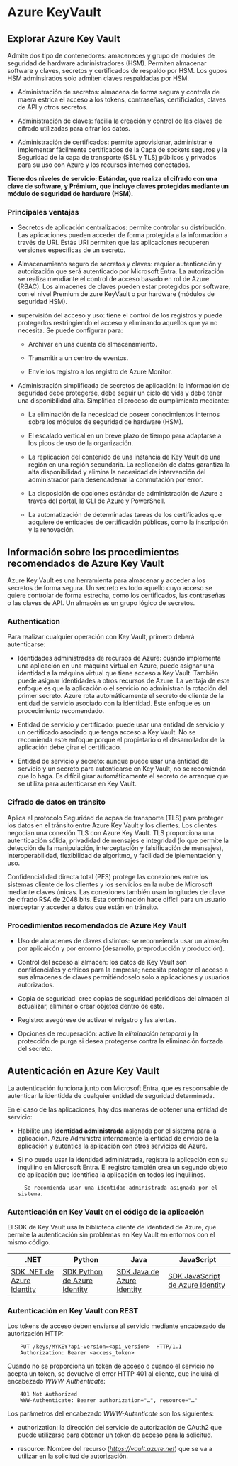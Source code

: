 # Azure KeyVault

## Explorar Azure Key Vault

Admite dos tipo de contenedores: amaceneces y grupo de módules de seguridad de hardware administradores (HSM). Permiten almacenar software y claves, secretos y certificados de respaldo por HSM. Los gupos HSM adminsirados solo admiten claves respaldadas por HSM. 

+ Administración de secretos: almacena de forma segura y controla de maera estrica el acceso a los tokens, contraseñas, certificiados, claves de API y otros secretos.

+ Administración de claves: facilia la creación y control de las claves de cifrado utilizadas para cifrar los datos.

+ Administración de certificados: permite aprovisionar, administrar e implementar fácilmente certificados de la Capa de sockets seguros y la Seguridad de la capa de transporte (SSL y TLS) públicos y privados para su uso con Azure y los recursos internos conectados. 

__Tiene dos niveles de servicio: Estándar, que realiza el cifrado con una clave de software, y Prémium, que incluye claves protegidas mediante un módulo de seguridad de hardware (HSM).__

### Principales ventajas

+ Secretos de aplicación centralizados: permite controlar su distribución. Las aplicaciones pueden acceder de forma protegida a la información a través de URI. Estás URI permiten que las aplicaciones recuperen versiones específicas de un secreto.

+ Almacenamiento seguro de secretos y claves: requier autenticación y autorización que será autenticado por Microsoft Entra. La autorización se realiza mendiante el control de acceso basado en rol de Azure (RBAC). Los almacenes de claves pueden estar protegidos por software, con el nivel Premium de zure KeyVault o por hardware (módulos de seguridad HSM).

+ supervisión del acceso y uso: tiene el control de los registros y puede protegerlos restringiendo el acceso y eliminando aquellos que ya no necesita. Se puede configurar para:

    + Archivar en una cuenta de almacenamiento.

    + Transmitir a un centro de eventos.

    + Envíe los registro a los registro de Azure Monitor. 

+ Administración simplificada de secretos de aplicación: la información de seguridad debe protegerse, debe seguir un ciclo de vida y debe tener una disponibilidad alta. Simplifica el proceso de cumplimiento mediante:

    + La eliminación de la necesidad de poseer conocimientos internos sobre los módulos de seguridad de hardware (HSM).

    + El escalado vertical en un breve plazo de tiempo para adaptarse a los picos de uso de la organización.

    + La replicación del contenido de una instancia de Key Vault de una región en una región secundaria. La replicación de datos garantiza la alta disponibilidad y elimina la necesidad de intervención del administrador para desencadenar la conmutación por error.

    + La disposición de opciones estándar de administración de Azure a través del portal, la CLI de Azure y PowerShell.

    + La automatización de determinadas tareas de los certificados que adquiere de entidades de certificación públicas, como la inscripción y la renovación.


## Información sobre los procedimientos recomendados de Azure Key Vault

Azure Key Vault es una herramienta para almacenar y acceder a los secretos de forma segura. Un secreto es todo aquello cuyo acceso se quiere controlar de forma estrecha, como los certificados, las contraseñas o las claves de API. Un almacén es un grupo lógico de secretos.

### Authentication

Para realizar cualquier operación con Key Vault, primero deberá autenticarse: 

+ Identidades administradas de recursos de Azure: cuando implementa una aplicación en una máquina virtual en Azure, puede asignar una identidad a la máquina virtual que tiene acceso a Key Vault. También puede asignar identidades a otros recursos de Azure. La ventaja de este enfoque es que la aplicación o el servicio no administran la rotación del primer secreto. Azure rota automáticamente el secreto de cliente de la entidad de servicio asociado con la identidad. Este enfoque es un procedimiento recomendado.

+ Entidad de servicio y certificado: puede usar una entidad de servicio y un certificado asociado que tenga acceso a Key Vault. No se recomienda este enfoque porque el propietario o el desarrollador de la aplicación debe girar el certificado.

+ Entidad de servicio y secreto: aunque puede usar una entidad de servicio y un secreto para autenticarse en Key Vault, no se recomienda que lo haga. Es difícil girar automáticamente el secreto de arranque que se utiliza para autenticarse en Key Vault.

### Cifrado de datos en tránsito

Aplica el protocolo Seguridad de acpaa de transporte (TLS) para proteger los datos en el tránsito entre Azure Key Vault y los clientes. Los clientes negocian una conexión TLS con Azure Key Vault. TLS proporciona una autenticación sólida, privadidad de mensajes e integridad (lo que permite la detección de la manipulación, interceptación y falsificación de mensajes), interoperabilidad, flexibilidad de algoritmo, y facilidad de iplementación y uso. 

Confidencialidad directa total (PFS) protege las conexiones entre los sistemas cliente de los clientes y los servicios en la nube de Microsoft mediante claves únicas. Las conexiones también usan longitudes de clave de cifrado RSA de 2048 bits. Esta combinación hace difícil para un usuario interceptar y acceder a datos que están en tránsito.

### Procedimientos recomendados de Azure Key Vault

+ Uso de almacenes de claves distintos: se recomeienda usar un almacén por aplicaicón y por entorno (desarrollo, preproducción y producción). 

+ Control del acceso al almacén: los datos de Key Vault son confidenciales y críticos para la empresa; necesita proteger el acceso a sus almacenes de claves permitiéndoselo solo a aplicaciones y usuarios autorizados.

+ Copia de seguridad: cree copias de seguridad periódicas del almacén al actualizar, eliminar o crear objetos dentro de este.

+ Registro: asegúrese de activar el reigstro y las alertas.

+ Opciones de recuperación: active la *eliminación temporal* y la protección de purga si desea protegerse contra la eliminación forzada del secreto.

## Autenticación en Azure Key Vault

La autenticación funciona junto con Microsoft Entra, que es responsable de autenticar la identidda de cualquier entidad de seguridad determinada.

En el caso de las aplicaciones, hay dos maneras de obtener una entidad de servicio:

+ Habilite una __identidad administrada__ asignada por el sistema para la aplicación. Azure Administra internamente la entidad de ervicio de la aplicación y autentica la aplicación con otros servicios de Azure. 

+ Si no puede usar la identidad administrada, registra la aplicación con su inquilino en Microsoft Entra. El registro también crea un segundo objeto de aplicación que identifica la aplicación en todos los inquilinos. 

        Se recomienda usar una identidad administrada asignada por el sistema.

### Autenticación en Key Vault en el código de la aplicación

El SDK de Key Vault usa la biblioteca cliente de identidad de Azure, que permite la autenticación sin problemas en Key Vault en entornos con el mismo código.

|.NET|Python|Java|JavaScript|
|----|------|----|----------|
|[SDK .NET de Azure Identity](https://learn.microsoft.com/es-es/dotnet/api/overview/azure/identity-readme)|[SDK Python de Azure Identity](https://learn.microsoft.com/es-es/python/api/overview/azure/identity-readme)|[SDK Java de Azure Identity](https://learn.microsoft.com/es-es/java/api/overview/azure/identity-readme)|[SDK JavaScript de Azure Identity](https://learn.microsoft.com/es-es/javascript/api/overview/azure/identity-readme)|

### Autenticación en Key Vault con REST

Los tokens de acceso deben enviarse al servicio mediante encabezado de autorización HTTP:

        PUT /keys/MYKEY?api-version=<api_version>  HTTP/1.1  
        Authorization: Bearer <access_token>

Cuando no se proporciona un token de acceso o cuando el servicio no acepta un token, se devuelve el error HTTP 401 al cliente, que incluirá el encabezado *WWW-Authenticate*:

        401 Not Authorized  
        WWW-Authenticate: Bearer authorization="…", resource="…"

Los parámetros del encabezado *WWW-Autenticate* son los siguientes:

+ authorization: la dirección del servicio de autorización de OAuth2 que puede utilizarse para obtener un token de acceso para la solicitud.

+ resource: Nombre del recurso (*https://vault.azure.net*) que se va a utilizar en la solicitud de autorización.